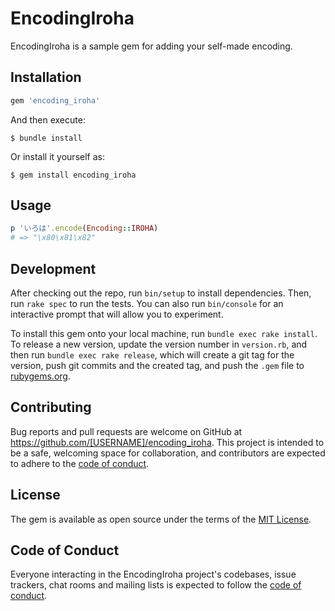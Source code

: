 # EncodingIroha

EncodingIroha is a sample gem for adding your self-made encoding.

## Installation

```ruby
gem 'encoding_iroha'
```

And then execute:

    $ bundle install

Or install it yourself as:

    $ gem install encoding_iroha

## Usage

```ruby
p 'いろは'.encode(Encoding::IROHA)
# => "\x80\x81\x82"
```

## Development

After checking out the repo, run `bin/setup` to install dependencies. Then, run `rake spec` to run the tests. You can also run `bin/console` for an interactive prompt that will allow you to experiment.

To install this gem onto your local machine, run `bundle exec rake install`. To release a new version, update the version number in `version.rb`, and then run `bundle exec rake release`, which will create a git tag for the version, push git commits and the created tag, and push the `.gem` file to [rubygems.org](https://rubygems.org).

## Contributing

Bug reports and pull requests are welcome on GitHub at https://github.com/[USERNAME]/encoding_iroha. This project is intended to be a safe, welcoming space for collaboration, and contributors are expected to adhere to the [code of conduct](https://github.com/[USERNAME]/encoding_iroha/blob/main/CODE_OF_CONDUCT.md).

## License

The gem is available as open source under the terms of the [MIT License](https://opensource.org/licenses/MIT).

## Code of Conduct

Everyone interacting in the EncodingIroha project's codebases, issue trackers, chat rooms and mailing lists is expected to follow the [code of conduct](https://github.com/[USERNAME]/encoding_iroha/blob/main/CODE_OF_CONDUCT.md).
